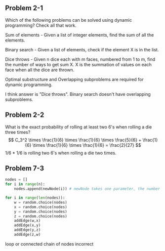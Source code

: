 ## Problem 2-1

Which of the following problems can be solved using dynamic programming? Check all that work.

Sum of elements - Given a list of integer elements, find the sum of all the elements. 

Binary search - Given a list of elements, check if the element X is in the list. 

Dice throws - Given n dice each with m faces, numbered from 1 to m, find the number of ways to get sum X. X is the summation of values on each face when all the dice are thrown.



Optimal substructure and Overlapping subproblems are required for dynamic programming.

I think answer is "Dice throws". Binary search doesn't have overlapping subproblems.



## Problem 2-2

What is the exact probability of rolling at least two 6's when rolling a die three times?
$$
C_3^2 \times \frac{1}{6} \times \frac{1}{6} \times \frac{5}{6} + \frac{1}{6} \times \frac{1}{6} \times \frac{1}{6} = \frac{2}{27}
$$
1/6 * 1/6 is rolling two 6's when rolling a die two times.



##  Problem 7-3

```python
nodes = []
for i in range(n):
    nodes.append(newNode(i)) # newNode takes one parameter, the number of the node

for i in range(len(nodes)):
	w = random.choice(nodes)
	x = random.choice(nodes)
	y = random.choice(nodes)
	z = random.choice(nodes)
	addEdge(w,x)
	addEdge(x,y)
	addEdge(y,z)
	addEdge(z,w)	
```

loop or connected chain of nodes  incorrect